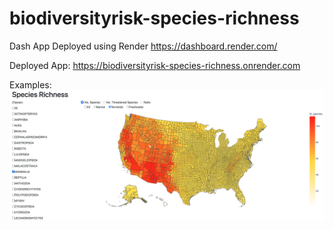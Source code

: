 # biodiversityrisk-species-richness

Dash App Deployed using Render
https://dashboard.render.com/

Deployed App: https://biodiversityrisk-species-richness.onrender.com

Examples:
![My Image](gph/mammalia_speciesnum.png)
